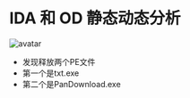 # IDA 和 OD 静态动态分析
![avatar](https://github.com/DeeLMind/anVirus/PE/changePass/pic/1ida.png)
* 发现释放两个PE文件
* 第一个是txt.exe
* 第二个是PanDownload.exe
